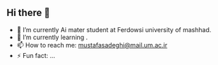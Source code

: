 ## Hi there 👋



- 🔭 I’m currently Ai mater student at Ferdowsi university of mashhad.
- 🌱 I’m currently learning .
- 📫 How to reach me: mustafasadeghi@mail.um.ac.ir
- ⚡ Fun fact: ...

